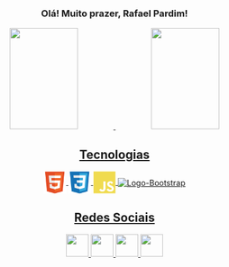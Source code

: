 <div align="center">
 
  ### Olá! Muito prazer, Rafael Pardim!
  <a href="https://github.com/orafapardim">
  <img display="block" height="180em" width="49%" src="https://github-readme-stats.vercel.app/api?username=orafapardim&show_icons=true&theme=dark&include_all_commits=true&count_private=true"/>
  <img display="block" height="180em" width="49%" src="https://github-readme-stats.vercel.app/api/top-langs/?username=orafapardim&layout=compact&langs_count=16&theme=dark"/>
    
  ## Tecnologias
 
  <img align="center" alt="Logo-HTML" height="40" width="40" src="https://raw.githubusercontent.com/devicons/devicon/master/icons/html5/html5-original.svg">
  <img align="center" alt="Logo-CSS" height="40" width="40" src="https://raw.githubusercontent.com/devicons/devicon/master/icons/css3/css3-original.svg">
  <img align="center" alt="Logo-JavaScript" height="40" width="40" src="https://raw.githubusercontent.com/devicons/devicon/master/icons/javascript/javascript-plain.svg">
  <img align="center" alt="Logo-Bootstrap" height="40" width="40" src="https://raw.githubusercontent.com/jmnote/z-icons/master/svg/bootstrap.svg">
   
  ## Redes Sociais

   <a href="mailto:orafapardim@gmail.com" target="_blank">
    <img height="40" width="40" src="https://user-images.githubusercontent.com/83538547/138139642-ae96c6f9-7333-4919-ba6f-aff2e14e285a.png">
  </a>   
  <a href="https://instagram.com/orafapardim" target="_blank">
    <img height="40" width="40" src="https://user-images.githubusercontent.com/83538547/138139005-55d107fb-071a-4e62-ab60-8d209d07c207.png">
  </a>
  <a href="https://www.linkedin.com/in/rafaelpardim" target="_blank">
    <img height="40" width="40" src="https://user-images.githubusercontent.com/83538547/138139474-4df80a61-b248-430e-a4bd-5b2a583eeb10.png">
  </a>
  <a href="https://www.twitter.com/orafapardim" target="_blank">
    <img height="40" width="40" src="https://user-images.githubusercontent.com/83538547/138139557-89335c0a-7ec1-4e30-927b-a3b817580791.png">
  </a>
</div>
